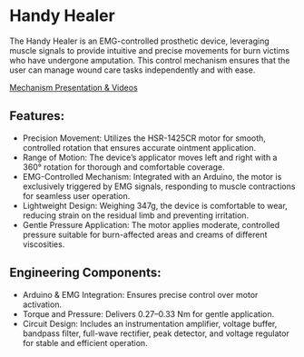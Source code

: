 # Handy Healer

The Handy Healer is an EMG-controlled prosthetic device, leveraging muscle signals to provide intuitive and precise movements for burn victims who have undergone amputation. This control mechanism ensures that the user can manage wound care tasks independently and with ease.

[Mechanism Presentation & Videos](https://docs.google.com/presentation/d/1afDeB1RQySonYmyz2kjFBbh7bRweZkJRl7QNd0jBZtE/edit?usp=sharing)

## Features:

- Precision Movement: Utilizes the HSR-1425CR motor for smooth, controlled rotation that ensures accurate ointment application.
- Range of Motion: The device’s applicator moves left and right with a 360° rotation for thorough and comfortable coverage.
- EMG-Controlled Mechanism: Integrated with an Arduino, the motor is exclusively triggered by EMG signals, responding to muscle contractions for seamless user operation.
- Lightweight Design: Weighing 347g, the device is comfortable to wear, reducing strain on the residual limb and preventing irritation.
- Gentle Pressure Application: The motor applies moderate, controlled pressure suitable for burn-affected areas and creams of different viscosities.

## Engineering Components:

- Arduino & EMG Integration: Ensures precise control over motor activation.
- Torque and Pressure: Delivers 0.27–0.33 Nm for gentle application.
- Circuit Design: Includes an instrumentation amplifier, voltage buffer, bandpass filter, full-wave rectifier, peak detector, and voltage regulator for stable and efficient operation.
